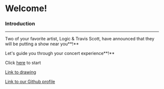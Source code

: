 # Welcome!

### Introduction
--- 
Two of your favorite artist, Logic & Travis Scott, have announced that they will be putting a show near you**!**

Let's guide you through your concert experience**!**

Click [here](home.md) to start

[Link to drawing](https://docs.google.com/drawings/d/1EaYK_6-o1rayzuSpqhdYIag6JsO4udHMKnBiGYvgtdM/edit?usp=sharing)

[Link to our Github profile](https://github.com/perlal6802/concert-adventure)